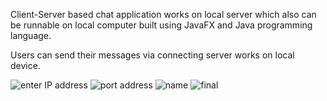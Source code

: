 Client-Server based chat application  works on local server which also can be runnable on local computer built using JavaFX and Java programming language.

Users can send their messages via connecting server works on local device.

![enter IP address](https://github.com/ahmetemree/MessageApplication/assets/127850172/690ba020-61f8-473a-80bc-15dbb0bfd02a)
![port address](https://github.com/ahmetemree/MessageApplication/assets/127850172/c7b6f0b5-bfe4-4910-ae1e-ffea1989f311)
![name](https://github.com/ahmetemree/MessageApplication/assets/127850172/d012a110-3d98-4ad5-b1d3-4cd7fef304f5)
![final](https://github.com/ahmetemree/MessageApplication/assets/127850172/dd597e6d-e699-4820-a7cf-eb29cde066bf)
